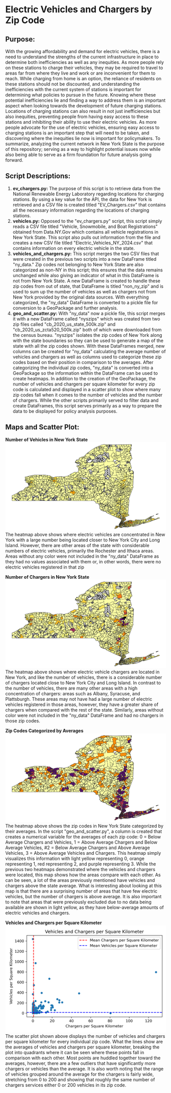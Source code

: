 # Electric Vehicles and Chargers by Zip Code

## Purpose:
With the growing affordability and demand for electric vehicles, there is a need to understand the strengths of the current infrastructure in place to determine both inefficiencies as well as any inequities. As more people rely on these stations to charge their vehicles, they may be required to travel to areas far from where they live and work or are inconvenient for them to reach. While charging from home is an option, the reliance of residents on these stations should not be discounted, and understanding the inefficiencies with the current system of stations is important for determining what policies to pursue in the future. Knowing where these potential inefficiencies lie and finding a way to address them is an important aspect when looking towards the development of future charging stations. Locations of charging stations can also result in not just inefficiencies but also inequities, preventing people from having easy access to these stations and inhibiting their ability to use their electric vehicles. As more people advocate for the use of electric vehicles, ensuring easy access to charging stations is an important step that will need to be taken, and discovering where the inequities lie now is important for policymakers. To summarize, analyzing the current network in New York State is the purpose of this repository; serving as a way to highlight potential issues now while also being able to serve as a firm foundation for future analysis going forward. 

## Script Descriptions:

1. **ev_chargers.py:** The purpose of this script is to retrieve data from the National Renewable Energy Laboratory regarding locations for charging stations. By using a key value for the API, the data for New York is retrieved and a CSV file is created titled "EV_Chargers.csv" that contains all the necessary information regarding the locations of charging stations. 
2. **vehicles.py:** Opposed to the "ev_chargers.py" script, this script simply reads a CSV file titled "Vehicle, Snowmobile, and Boat Registrations" obtained from Data.NY.Gov which contains all vehicle registrations in New York State. This script also pulls out information from the file and creates a new CSV file titled "Electric_Vehicles_NY_2024.csv" that contains information on every electric vehicle in the state.  
3. **vehicles_and_chargers.py:** This script merges the two CSV files that were created in the previous two scripts into a new DataFrame titled "ny_data." Zip codes not belonging to New York State are also categorized as non-NY in this script; this ensures that the data remains unchanged while also giving an indicator of what in this DataFrame is not from New York State. A new DataFrame is created to handle these zip codes from out of state, that DataFrame is titled "non_ny_zip" and is used to sum up the number of vehicles as well as chargers not from New York provided by the original data sources. With everything categorized, the "ny_data" DataFrame is converted to a pickle file for conversion to a GeoPackage and further analysis.
4. **geo_and_scatter.py:** With "ny_data" now a pickle file, this script merges it with a new DataFrame called "nyszips" which was created from two zip files called "cb_2020_us_state_500k.zip" and "cb_2020_us_zcta520_500k.zip" both of which were downloaded from the census bureau. "nyszips" isolates the zip codes of New York along with the state boundaries so they can be used to generate a map of the state with all the zip codes shown. With these DataFrames merged, new columns can be created for "ny_data" calculating the average number of vehicles and chargers as well as columns used to categorize these zip codes based on their position in comparison to the averages. After categorizing the individual zip codes, "ny_data" is converted into a GeoPackage so the information within the DataFrame can be used to create heatmaps. In addition to the creation of the GeoPackage, the number of vehicles and chargers per square kilometer for every zip code is calculated and displayed in a scatter plot to show where many zip codes fall when it comes to the number of vehicles and the number of chargers. While the other scripts primarily served to filter data and create DataFrames, this script serves primarily as a way to prepare the data to be displayed for policy analysis purposes. 

## Maps and Scatter Plot: 
**Number of Vehicles in New York State**
![num_vehicles](num_vehicles.png)
The heatmap above shows where electric vehicles are concentrated in New York with a large number being located closer to New York City and Long Island. However, there are other areas of the state with considerable numbers of electric vehicles, primarily the Rochester and Ithaca areas. Areas without any color were not included in the "ny_data" DataFrame as they had no values associated with them or, in other words, there were no electric vehicles registered in that zip  

**Number of Chargers in New York State**
![num_chargers](num_chargers.png)
The heatmap above shows where electric vehicle chargers are located in New York, and like the number of vehicles, there is a considerable number of chargers located close to New York City and Long Island. In contrast to the number of vehicles, there are many other areas with a high concentration of chargers: areas such as Albany, Syracuse, and Plattsburgh. These areas may not have had a large number of electric vehicles registered in those areas, however, they have a greater share of chargers when compared with the rest of the state. Similarly, areas without color were not included in the "ny_data" DataFrame and had no chargers in those zip codes. 

**Zip Codes Categorized by Averages**
![averages_categorized](averages_categorized.png)
The heatmap above shows the zip codes in New York State categorized by their averages. In the script "geo_and_scatter.py", a column is created that creates a numerical variable for the averages of each zip code: 0 = Below Average Chargers and Vehicles, 1 = Above Average Chargers and Below Average Vehicles, #2 = Below Average Chargers and Above Average Vehicles, 3 = Above Average Vehicles and Chargers. This heatmap simply visualizes this information with light yellow representing 0, orange representing 1, red representing 2, and purple representing 3. While the previous two heatmaps demonstrated where the vehicles and chargers were located, this map shows how the areas compare with each other. As can be seen, a lot of the areas previously mentioned have vehicles and chargers above the state average. What is interesting about looking at this map is that there are a surprising number of areas that have few electric vehicles, but the number of chargers is above average. It is also important to note that areas that were previously excluded due to no data being available are shown in light yellow, as they have below-average amounts of electric vehicles and chargers.

**Vehicles and Chargers per Square Kilometer**
![Vehicles_and_Chargers_per_Square_Kilometer](Vehicles_and_Chargers_per_Square_Kilometer.png)
The scatter plot shown above displays the number of vehicles and chargers per square kilometer for every individual zip code. What the lines show are the averages of vehicles and chargers per square kilometer, breaking the plot into quadrants where it can be seen where these points fall in comparison with each other. Most points are huddled together toward the averages, however, there are a few outliers that have significantly more chargers or vehicles than the average. It is also worth noting that the range of vehicles grouped around the average for the chargers is fairly wide, stretching from 0 to 200 and showing that roughly the same number of chargers services either 0 or 200 vehicles in its zip code. 